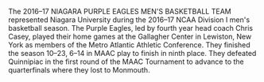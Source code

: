 The 2016–17 NIAGARA PURPLE EAGLES MEN'S BASKETBALL TEAM represented Niagara University during the 2016–17 NCAA Division I men's basketball season. The Purple Eagles, led by fourth year head coach Chris Casey, played their home games at the Gallagher Center in Lewiston, New York as members of the Metro Atlantic Athletic Conference. They finished the season 10–23, 6–14 in MAAC play to finish in ninth place. They defeated Quinnipiac in the first round of the MAAC Tournament to advance to the quarterfinals where they lost to Monmouth.

